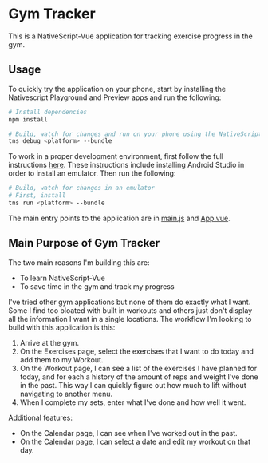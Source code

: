 # Gym Tracker
This is a NativeScript-Vue application for tracking exercise progress in the gym. 

## Usage
 To quickly try the application on your phone, start by installing the Nativescript Playground and Preview apps and run the following:
``` bash
# Install dependencies
npm install

# Build, watch for changes and run on your phone using the NativeScript App
tns debug <platform> --bundle
```
To work in a proper development environment, first follow the full instructions [here](https://docs.nativescript.org/start/quick-setup#full-setup). These instructions include installing Android Studio in order to install an emulator. Then run the following:
``` bash
# Build, watch for changes in an emulator
# First, install
tns run <platform> --bundle
```
The main entry points to the application are in [main.js](https://github.com/TheDro/gym-tracker/blob/master/app/main.js) and [App.vue](https://github.com/TheDro/gym-tracker/blob/master/app/components/App.vue).

## Main Purpose of Gym Tracker

The two main reasons I'm building this are: 
- To learn NativeScript-Vue
- To save time in the gym and track my progress

I've tried other gym applications but none of them do exactly what I want. Some I find too bloated with built in workouts and others just don't display all the information I want in a single locations. The workflow I'm looking to build with this application is this:
 1. Arrive at the gym.
 2. On the Exercises page, select the exercises that I want to do today and add them to my Workout.
 3. On the Workout page, I can see a list of the exercises I have planned for today, and for each a history of the amount of reps and weight I've done in the past. This way I can quickly figure out how much to lift without navigating to another menu.
 4. When I complete my sets, enter what I've done and how well it went.
 
 Additional features:
 
 - On the Calendar page, I can see when I've worked out in the past.
 - On the Calendar page, I can select a date and edit my workout on that day.